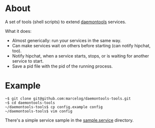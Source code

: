 # About

A set of tools (shell scripts) to extend [daemontools](http://cr.yp.to/daemontools.html) services.

What it does:
 * Almost generically: run your services in the same way.
 * Can make services wait on others before starting (can notify hipchat, too).
 * Notify hipchat, when a service starts, stops, or is waiting for another
 service to start.
 * Save a pid file with the pid of the running process.
  
# Example

    ~$ git clone git@github.com:marcelog/daemontools-tools.git
    ~$ cd daemontools-tools
    ~/daemontools-tools$ cp config.example config
    ~/daemontools-tools$ vim config
    
There's a simple service sample in the [sample.service](https://github.com/marcelog/daemontools-tools/tree/master/sample.service) directory. 
